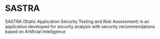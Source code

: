 # SASTRA
SASTRA (Static Application Security Testing and Risk Assessment) is an application developed for security analysis with security recommendations based on Artificial Intelligence
